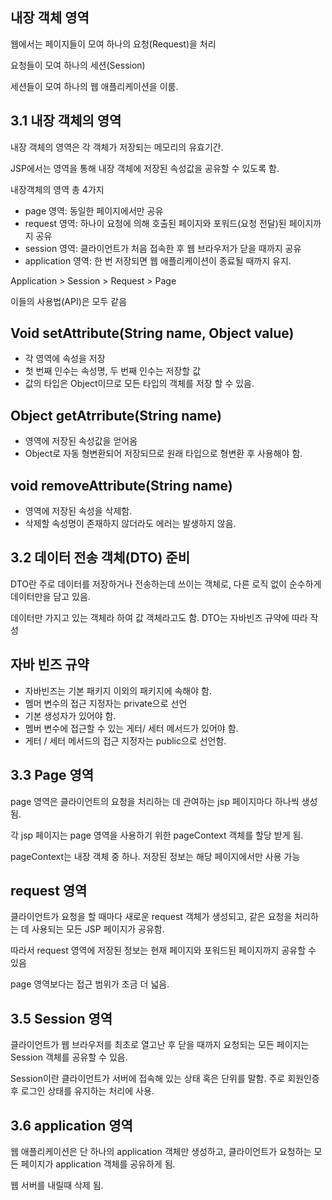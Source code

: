 ## 내장 객체 영역

웹에서는 페이지들이 모여 하나의 요청(Request)을 처리

요청들이 모여 하나의 세션(Session)

세션들이 모여 하나의 웹 애플리케이션을 이룸.

## 3.1 내장 객체의 영역

내장 객체의 영역은 각 객체가 저장되는 메모리의 유효기간.

JSP에서는 영역을 통해 내장 객체에 저장된 속성값을 공유할 수 있도록 함.

내장객체의 영역 총 4가지
- page 영역: 동일한 페이지에서만 공유
- request 영역: 하나이 요청에 의해 호출된 페이지와 포워드(요청 전달)된 페이지까지 공유
- session 영역: 클라이언트가 처음 접속한 후 웹 브라우저가 닫을 때까지 공유
- application 영역: 한 번 저장되면 웹 애플리케이션이 종료될 때까지 유지.

Application > Session > Request > Page

이들의 사용법(API)은 모두 같음

## Void setAttribute(String name, Object value)
- 각 영역에 속성을 저장
- 첫 번째 인수는 속성명, 두 번째 인수는 저장할 값
- 값의 타입은 Object이므로 모든 타입의 객체를 저장 할 수 있음.

## Object getAtrribute(String name)
- 영역에 저장된 속성값을 얻어옴
- Object로 자동 형변환되어 저장되므로 원래 타입으로 형변환 후 사용해야 함.

## void removeAttribute(String name)
- 영역에 저장된 속성을 삭제함.
- 삭제할 속성명이 존재하지 않더라도 에러는 발생하지 않음.

## 3.2 데이터 전송 객체(DTO) 준비

DTO란 주로 데이터를 저장하거나 전송하는데 쓰이는 객체로, 다른 로직 없이 순수하게 데이터만을 담고 있음.

데이터만 가지고 있는 객체라 하여 값 객체라고도 함. DTO는 자바빈즈 규약에 따라 작성

## 자바 빈즈 규약
- 자바빈즈는 기본 패키지 이외의 패키지에 속해야 함.
- 멤머 변수의 접근 지정자는 private으로 선언
- 기본 생성자가 있어야 함.
- 멤버 변수에 접근할 수 있는 게터/ 세터 메서드가 있어야 함.
- 게터 / 세터 메서드의 접근 지정자는 public으로 선언함.

## 3.3 Page 영역

page 영역은 클라이언트의 요청을 처리하는 데 관여하는 jsp 페이지마다 하나씩 생성됨.

각 jsp 페이지는 page 영역을 사용하기 위한 pageContext 객체를 할당 받게 됨.

pageContext는 내장 객체 중 하나. 저장된 정보는 해당 페이지에서만 사용 가능

## request 영역

클라이언트가 요청을 할 때마다 새로운 request 객체가 생성되고, 같은 요청을 처리하는 데 사용되는 모든 JSP 페이지가 공유함.

따라서 request 영역에 저장된 정보는 현재 페이지와 포워드된 페이지까지 공유할 수 있음

page 영역보다는 접근 범위가 조금 더 넓음.

## 3.5 Session 영역

클라이언트가 웹 브라우저를 최초로 열고난 후 닫을 때까지 요청되는 모든 페이지는 Session 객체를 공유할 수 있음.

Session이란 클라이언트가 서버에 접속해 있는 상태 혹은 단위를 말함. 주로 회원인증 후 로그인 상태를 유지하는 처리에 사용.

## 3.6 application 영역

웹 애플리케이션은 단 하나의 application 객체만 생성하고, 클라이언트가 요청하는 모든 페이지가 application  객체를 공유하게 됨.

웹 서버를 내릴때 삭제 됨.
